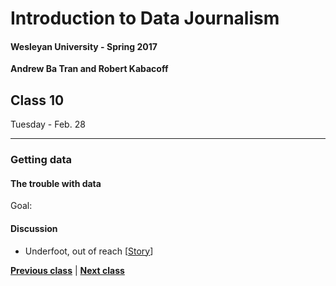 # Introduction to Data Journalism
  
#### Wesleyan University - Spring 2017
  
**Andrew Ba Tran and Robert Kabacoff**
  
## Class 10
Tuesday - Feb. 28
                             
----
                             
### Getting data
                             
#### The trouble with data
                             
Goal: 
                             
#### Discussion

    
* Underfoot, out of reach [[Story](http://www.pulitzer.org/winners/bristol-va-herald-courier)]
                                 
                   
**[Previous class](class9.md)** | **[Next class](class11.md)**

